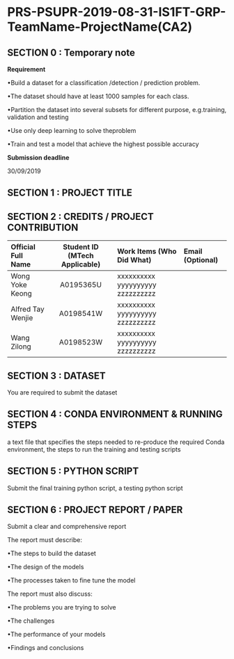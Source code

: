 # PRS-PSUPR-2019-08-31-IS1FT-GRP-TeamName-ProjectName(CA2)

## SECTION 0 : Temporary note

**Requirement**

•Build a dataset for a classification /detection / prediction problem.

•The dataset should have at least 1000 samples for each class.

•Partition the dataset into several subsets for different purpose, e.g.training, validation and testing

•Use only deep learning to solve theproblem

•Train and test a model that achieve the highest possible accuracy

**Submission deadline**

30/09/2019

## SECTION 1 : PROJECT TITLE
## SECTION 2 : CREDITS / PROJECT CONTRIBUTION

| Official Full Name  | Student ID (MTech Applicable)  | Work Items (Who Did What) | Email (Optional) |
| :------------ |:---------------:| :-----| :-----|
| Wong Yoke Keong | A0195365U | xxxxxxxxxx yyyyyyyyyy zzzzzzzzzz|  |
| Alfred Tay Wenjie | A0198541W | xxxxxxxxxx yyyyyyyyyy zzzzzzzzzz|  |
| Wang Zilong | A0198523W | xxxxxxxxxx yyyyyyyyyy zzzzzzzzzz|  |

## SECTION 3 : DATASET

You are required to submit the
dataset

## SECTION 4 : CONDA ENVIRONMENT & RUNNING STEPS 

a text file that specifies the steps
needed to re-produce the required
Conda environment, the steps to run
the training and testing scripts

## SECTION 5 : PYTHON SCRIPT

Submit the final training python
script, a testing python script

## SECTION 6 : PROJECT REPORT / PAPER

Submit a clear and comprehensive
report

The report must describe:

•The steps to build the dataset

•The design of the models

•The processes taken to fine tune the
model


The report must also discuss:

•The problems you are trying to solve

•The challenges

•The performance of your models

•Findings and conclusions



